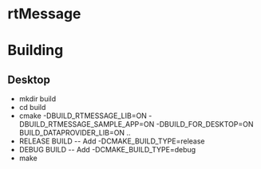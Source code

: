 # rtMessage

# Building

## Desktop
* mkdir build
* cd build
* cmake -DBUILD_RTMESSAGE_LIB=ON -DBUILD_RTMESSAGE_SAMPLE_APP=ON -DBUILD_FOR_DESKTOP=ON BUILD_DATAPROVIDER_LIB=ON ..
* RELEASE BUILD -- Add -DCMAKE_BUILD_TYPE=release 
* DEBUG BUILD -- Add -DCMAKE_BUILD_TYPE=debug
* make
